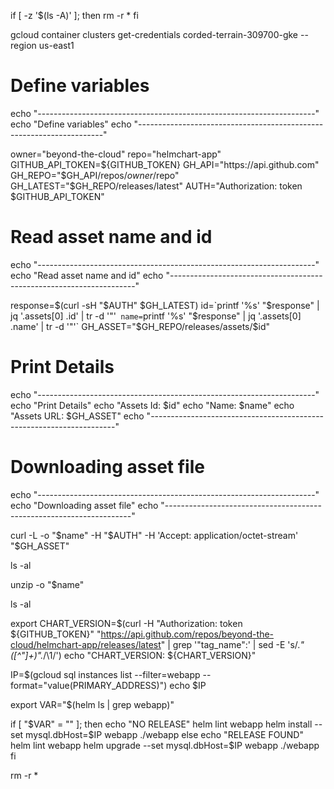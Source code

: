 if [ -z '$(ls -A)' ]; then
  rm -r *
fi

gcloud container clusters get-credentials corded-terrain-309700-gke --region us-east1


# Define variables
echo "---------------------------------------------------------------------"
echo "Define variables"
echo "---------------------------------------------------------------------"

owner="beyond-the-cloud"
repo="helmchart-app"
GITHUB_API_TOKEN=${GITHUB_TOKEN}
GH_API="https://api.github.com"
GH_REPO="$GH_API/repos/$owner/$repo"
GH_LATEST="$GH_REPO/releases/latest"
AUTH="Authorization: token $GITHUB_API_TOKEN"

# Read asset name and id
echo "---------------------------------------------------------------------"
echo "Read asset name and id"
echo "---------------------------------------------------------------------"

response=$(curl -sH "$AUTH" $GH_LATEST)
id=`printf '%s' "$response" | jq '.assets[0] .id' |  tr -d '"'`
name=`printf '%s' "$response" | jq '.assets[0] .name' |  tr -d '"'`
GH_ASSET="$GH_REPO/releases/assets/$id"

# Print Details
echo "---------------------------------------------------------------------"
echo "Print Details"
echo "Assets Id: $id"
echo "Name: $name"
echo "Assets URL: $GH_ASSET"
echo "---------------------------------------------------------------------"

# Downloading asset file
echo "---------------------------------------------------------------------"
echo "Downloading asset file"
echo "---------------------------------------------------------------------"

curl -L -o "$name" -H "$AUTH" -H 'Accept: application/octet-stream' "$GH_ASSET"

ls -al

unzip -o "$name"

ls -al

export CHART_VERSION=$(curl -H "Authorization: token ${GITHUB_TOKEN}" "https://api.github.com/repos/beyond-the-cloud/helmchart-app/releases/latest" | grep '"tag_name":' | sed -E 's/.*"([^"]+)".*/\1/')
echo "CHART_VERSION: ${CHART_VERSION}"

IP=$(gcloud sql instances list --filter=webapp --format="value(PRIMARY_ADDRESS)")
echo $IP

export VAR="$(helm ls | grep webapp)"

if [ "$VAR" = "" ]; then
    echo "NO RELEASE"
    helm lint webapp
    helm install --set mysql.dbHost=$IP webapp ./webapp
else
    echo "RELEASE FOUND"
    helm lint webapp
    helm upgrade --set mysql.dbHost=$IP webapp ./webapp
fi

rm -r *